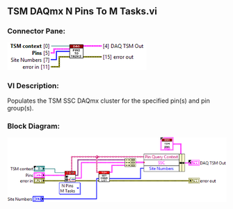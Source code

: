 ## **TSM DAQmx N Pins To M Tasks.vi**
### Connector Pane:
![alt text](/docs/images/Instrument%20Control/DAQmx/Pin%20Map/TSM%20DAQmx%20N%20Pins%20To%20M%20Tasks.vic.png "TSM DAQmx N Pins To M Tasks.vi connector pane")

### VI Description:
Populates the TSM SSC DAQmx cluster for the specified pin(s) and pin group(s).

### Block Diagram:
![alt text](/docs/images/Instrument%20Control/DAQmx/Pin%20Map/TSM%20DAQmx%20N%20Pins%20To%20M%20Tasks.vid.png "TSM DAQmx N Pins To M Tasks.vi block diagram")
